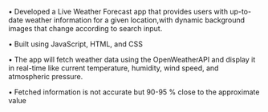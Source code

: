 • Developed a Live Weather Forecast app that provides users with up-to-date weather information for a
given location,with dynamic background images that change according to search input.

• Built using JavaScript, HTML, and CSS

• The app will fetch weather data using the OpenWeatherAPI and display it in real-time like current
temperature, humidity, wind speed, and atmospheric pressure.

• Fetched information is not accurate but 90-95 % close to the approximate value

